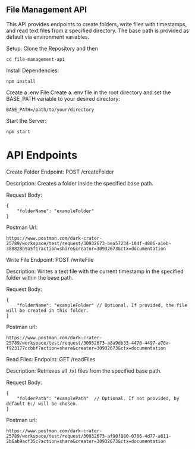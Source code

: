 ## File Management API
This API provides endpoints to create folders, write files with timestamps, and read text files from a specified directory. The base path is provided as default via environment variables.

Setup:
Clone the Repository and then
```
cd file-management-api
```

Install Dependencies:
```
npm install
```

Create a .env File Create a .env file in the root directory and set the BASE_PATH variable to your desired directory:
```
BASE_PATH=/path/to/your/directory
```

Start the Server:
```
npm start
```

# API Endpoints

Create Folder
Endpoint: POST /createFolder

Description: Creates a folder inside the specified base path.

Request Body:
```
{
    "folderName": "exampleFolder"
}
```

Postman Url: 
```
https://www.postman.com/dark-crater-25789/workspace/test/request/30932673-bea57234-104f-4806-a1eb-388828b9a5f1?action=share&creator=30932673&ctx=documentation 
```

Write File
Endpoint: POST /writeFile

Description: Writes a text file with the current timestamp in the specified folder within the base path.

Request Body:
```
{
    "folderName": "exampleFolder" // Optional. If provided, the file will be created in this folder.
}
```

Postman url:
```
https://www.postman.com/dark-crater-25789/workspace/test/request/30932673-a8a9db33-4476-4497-a76a-f923177ccbbf?action=share&creator=30932673&ctx=documentation
```

Read Files:
Endpoint: GET /readFiles

Description: Retrieves all .txt files from the specified base path.

Request Body:
```
{
    "folderPath": "examplePath"  // Optional. If not provided, by default E:/ will be chosen.
}

```

Postman url:
```
https://www.postman.com/dark-crater-25789/workspace/test/request/30932673-af90f880-0706-4d77-a611-2b6ab9acf35c?action=share&creator=30932673&ctx=documentation
```


